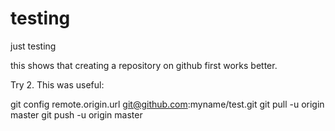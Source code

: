 # testing
just testing

this shows that creating a repository on github first works better.

Try 2. This was useful:

git config remote.origin.url git@github.com:myname/test.git
git pull -u origin master
git push -u origin master